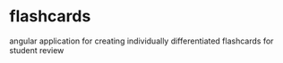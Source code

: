 # flashcards
angular application for creating individually differentiated flashcards for student review
